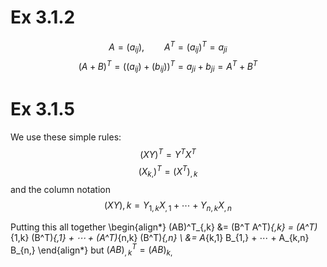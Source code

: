 # Ex 3.1.2

$$ A = (a_{ij}), \qquad A^T = (a_{ij})^T = a_{ji} $$
$$ (A + B)^T = ((a_{ij}) + (b_{ij}))^T = a_{ji} + b_{ji} = A^T + B^T $$

# Ex 3.1.5

We use these simple rules:
$$ (XY)^T = Y^T X^T $$
$$ (X_{k,})^T = (X^T)_{,k} $$
and the column notation
$$ (XY){,k} = Y_{1,k} X_{,1} + ⋯ + Y_{n,k} X_{,n} $$

Putting this all together
\begin{align*}
(AB)^T_{,k} &= (B^T A^T)_{,k} = (A^T)_{1,k} (B^T)_{,1} + ⋯ + (A^T)_{n,k} (B^T)_{,n} \\
            &= A_{k,1} B_{1,} + ⋯ + A_{k,n} B_{n,}
\end{align*}
but $(AB)^T_{,k} = (AB)_{k,}$

